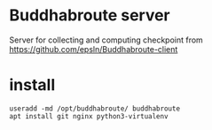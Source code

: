 # Buddhabroute server

Server for collecting and computing checkpoint from https://github.com/epsln/Buddhabroute-client

# install
```
useradd -md /opt/buddhabroute/ buddhabroute
apt install git nginx python3-virtualenv
```
